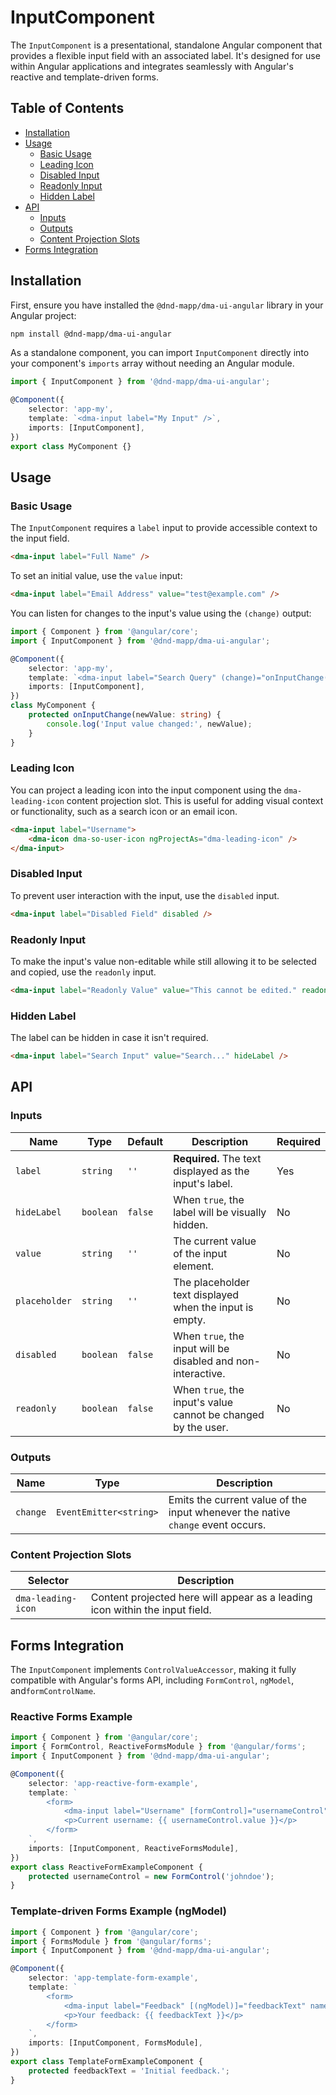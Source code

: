 # InputComponent

The `InputComponent` is a presentational, standalone Angular component that provides a flexible input field with an associated label. It's designed for use within Angular applications and integrates seamlessly with Angular's reactive and template-driven forms.

## Table of Contents

- [Installation](#installation)
- [Usage](#usage)
    - [Basic Usage](#basic-usage)
    - [Leading Icon](#leading-icon)
    - [Disabled Input](#disabled-input)
    - [Readonly Input](#readonly-input)
    - [Hidden Label](#hidden-label)
- [API](#api)
    - [Inputs](#inputs)
    - [Outputs](#outputs)
    - [Content Projection Slots](#content-projection-slots)
- [Forms Integration](#forms-integration)

## Installation

First, ensure you have installed the `@dnd-mapp/dma-ui-angular` library in your Angular project:

```bash
npm install @dnd-mapp/dma-ui-angular
```

As a standalone component, you can import `InputComponent` directly into your component's `imports` array without needing an Angular module.

```typescript
import { InputComponent } from '@dnd-mapp/dma-ui-angular';

@Component({
    selector: 'app-my',
    template: `<dma-input label="My Input" />`,
    imports: [InputComponent],
})
export class MyComponent {}
```

## Usage

### Basic Usage

The `InputComponent` requires a `label` input to provide accessible context to the input field.

```html
<dma-input label="Full Name" />
```

To set an initial value, use the `value` input:

```html
<dma-input label="Email Address" value="test@example.com" />
```

You can listen for changes to the input's value using the `(change)` output:

```typescript
import { Component } from '@angular/core';
import { InputComponent } from '@dnd-mapp/dma-ui-angular';

@Component({
    selector: 'app-my',
    template: `<dma-input label="Search Query" (change)="onInputChange($event)" />`,
    imports: [InputComponent],
})
class MyComponent {
    protected onInputChange(newValue: string) {
        console.log('Input value changed:', newValue);
    }
}
```

### Leading Icon

You can project a leading icon into the input component using the `dma-leading-icon` content projection slot. This is useful for adding visual context or functionality, such as a search icon or an email icon.

```html
<dma-input label="Username">
    <dma-icon dma-so-user-icon ngProjectAs="dma-leading-icon" />
</dma-input>
```

### Disabled Input

To prevent user interaction with the input, use the `disabled` input.

```html
<dma-input label="Disabled Field" disabled />
```

### Readonly Input

To make the input's value non-editable while still allowing it to be selected and copied, use the `readonly` input.

```html
<dma-input label="Readonly Value" value="This cannot be edited." readonly />
```

### Hidden Label

The label can be hidden in case it isn't required.

```html
<dma-input label="Search Input" value="Search..." hideLabel />
```

## API

### Inputs

| Name          | Type      | Default | Description                                                   | Required |
|---------------|-----------|---------|---------------------------------------------------------------|----------|
| `label`       | `string`  | `''`    | **Required.** The text displayed as the input's label.        | Yes      |
| `hideLabel`   | `boolean` | `false` | When `true`, the label will be visually hidden.               | No       |
| `value`       | `string`  | `''`    | The current value of the input element.                       | No       |
| `placeholder` | `string`  | `''`    | The placeholder text displayed when the input is empty.       | No       |
| `disabled`    | `boolean` | `false` | When `true`, the input will be disabled and non-interactive.  | No       |
| `readonly`    | `boolean` | `false` | When `true`, the input's value cannot be changed by the user. | No       |

### Outputs

| Name      | Type                    | Description                                                                     |
|-----------|-------------------------|---------------------------------------------------------------------------------|
| `change`  | `EventEmitter<string>`  | Emits the current value of the input whenever the native `change` event occurs. |

### Content Projection Slots

| Selector           | Description                                                                  |
|--------------------|------------------------------------------------------------------------------|
| `dma-leading-icon` | Content projected here will appear as a leading icon within the input field. |

## Forms Integration

The `InputComponent` implements `ControlValueAccessor`, making it fully compatible with Angular's forms API, including `FormControl`, `ngModel`, and`formControlName`.

### Reactive Forms Example

```typescript
import { Component } from '@angular/core';
import { FormControl, ReactiveFormsModule } from '@angular/forms';
import { InputComponent } from '@dnd-mapp/dma-ui-angular';

@Component({
    selector: 'app-reactive-form-example',
    template: `
        <form>
            <dma-input label="Username" [formControl]="usernameControl" />
            <p>Current username: {{ usernameControl.value }}</p>
        </form>
    `,
    imports: [InputComponent, ReactiveFormsModule],
})
export class ReactiveFormExampleComponent {
    protected usernameControl = new FormControl('johndoe');
}
```

### Template-driven Forms Example (ngModel)

```typescript
import { Component } from '@angular/core';
import { FormsModule } from '@angular/forms';
import { InputComponent } from '@dnd-mapp/dma-ui-angular';

@Component({
    selector: 'app-template-form-example',
    template: `
        <form>
            <dma-input label="Feedback" [(ngModel)]="feedbackText" name="feedback" />
            <p>Your feedback: {{ feedbackText }}</p>
        </form>
    `,
    imports: [InputComponent, FormsModule],
})
export class TemplateFormExampleComponent {
    protected feedbackText = 'Initial feedback.';
}
```
